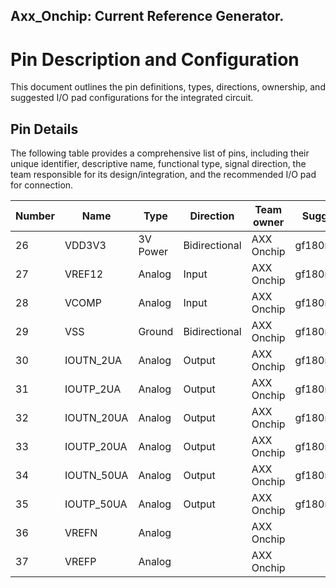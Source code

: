 ## Axx_Onchip: Current Reference Generator.

# Pin Description and Configuration

This document outlines the pin definitions, types, directions, ownership, and suggested I/O pad configurations for the integrated circuit.

## Pin Details

The following table provides a comprehensive list of pins, including their unique identifier, descriptive name, functional type, signal direction, the team responsible for its design/integration, and the recommended I/O pad for connection.

| Number | Name       | Type    | Direction    | Team owner | Suggested ESD/IO pad      |
|--------|------------|---------|--------------|------------|---------------------------|
| 26     | VDD3V3     | 3V Power| Bidirectional| AXX Onchip | gf180mcu_fd_io_dvdd     |
| 27     | VREF12     | Analog  | Input        | AXX Onchip | gf180mcu_fd_io_asig_5p0 |
| 28     | VCOMP      | Analog  | Input        | AXX Onchip | gf180mcu_fd_io_asig_5p0 |
| 29     | VSS        | Ground  | Bidirectional| AXX Onchip | gf180mcu_fd_io_dvss     |
| 30     | IOUTN_2UA  | Analog  | Output       | AXX Onchip | gf180mcu_fd_io_asig_5p0 |
| 31     | IOUTP_2UA  | Analog  | Output       | AXX Onchip | gf180mcu_fd_io_asig_5p0 |
| 32     | IOUTN_20UA | Analog  | Output       | AXX Onchip | gf180mcu_fd_io_asig_5p0 |
| 33     | IOUTP_20UA | Analog  | Output       | AXX Onchip | gf180mcu_fd_io_asig_5p0 |
| 34     | IOUTN_50UA | Analog  | Output       | AXX Onchip | gf180mcu_fd_io_asig_5p0 |
| 35     | IOUTP_50UA | Analog  | Output       | AXX Onchip | gf180mcu_fd_io_asig_5p0 |
| 36     | VREFN      | Analog  |              | AXX Onchip |                           |
| 37     | VREFP      | Analog  |              | AXX Onchip |                           |
